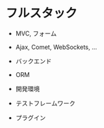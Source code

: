フルスタック
=============

* MVC, フォーム

* Ajax, Comet, WebSockets, ...

* バックエンド

* ORM

* 開発環境

* テストフレームワーク

* プラグイン
